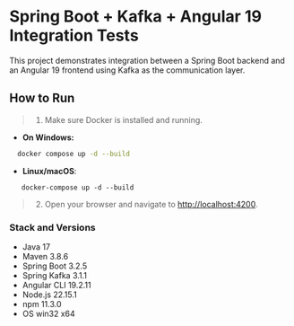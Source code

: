 # Spring Boot + Kafka + Angular 19 Integration Tests

This project demonstrates integration between a Spring Boot backend and an Angular 19 frontend using Kafka as the communication layer.

## How to Run

> 1. Make sure Docker is installed and running.

- **On Windows:**
```bash
  docker compose up -d --build
```
- **Linux/macOS**:
```shell
   docker-compose up -d --build
```

> 2. Open your browser and navigate to [http://localhost:4200](http://localhost:4200).

### Stack and Versions
- Java	17
- Maven	3.8.6
- Spring Boot	3.2.5
- Spring Kafka	3.1.1
- Angular CLI	19.2.11
- Node.js	22.15.1
- npm	11.3.0
- OS	win32 x64